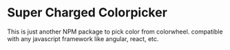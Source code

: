 # Super Charged Colorpicker
This is just another NPM package to pick color from colorwheel.
compatible with any javascript framework like angular, react, etc.